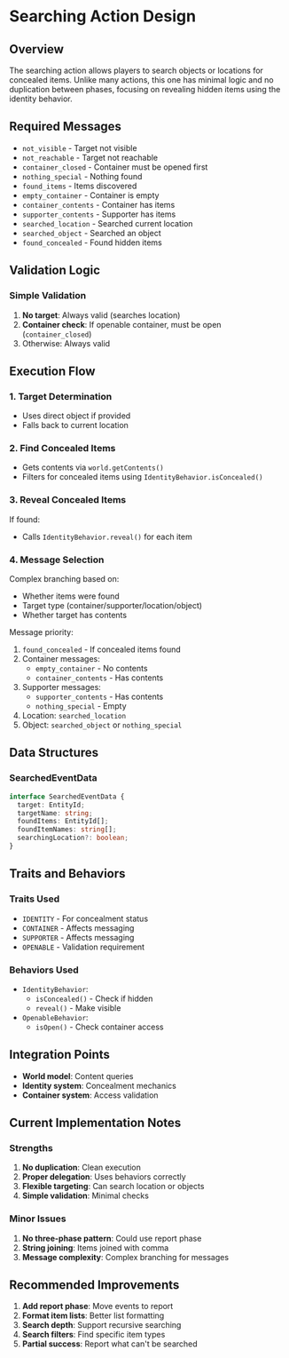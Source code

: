 # Searching Action Design

## Overview
The searching action allows players to search objects or locations for concealed items. Unlike many actions, this one has minimal logic and no duplication between phases, focusing on revealing hidden items using the identity behavior.

## Required Messages
- `not_visible` - Target not visible
- `not_reachable` - Target not reachable
- `container_closed` - Container must be opened first
- `nothing_special` - Nothing found
- `found_items` - Items discovered
- `empty_container` - Container is empty
- `container_contents` - Container has items
- `supporter_contents` - Supporter has items
- `searched_location` - Searched current location
- `searched_object` - Searched an object
- `found_concealed` - Found hidden items

## Validation Logic

### Simple Validation
1. **No target**: Always valid (searches location)
2. **Container check**: If openable container, must be open (`container_closed`)
3. Otherwise: Always valid

## Execution Flow

### 1. Target Determination
- Uses direct object if provided
- Falls back to current location

### 2. Find Concealed Items
- Gets contents via `world.getContents()`
- Filters for concealed items using `IdentityBehavior.isConcealed()`

### 3. Reveal Concealed Items
If found:
- Calls `IdentityBehavior.reveal()` for each item

### 4. Message Selection
Complex branching based on:
- Whether items were found
- Target type (container/supporter/location/object)
- Whether target has contents

Message priority:
1. `found_concealed` - If concealed items found
2. Container messages:
   - `empty_container` - No contents
   - `container_contents` - Has contents
3. Supporter messages:
   - `supporter_contents` - Has contents
   - `nothing_special` - Empty
4. Location: `searched_location`
5. Object: `searched_object` or `nothing_special`

## Data Structures

### SearchedEventData
```typescript
interface SearchedEventData {
  target: EntityId;
  targetName: string;
  foundItems: EntityId[];
  foundItemNames: string[];
  searchingLocation?: boolean;
}
```

## Traits and Behaviors

### Traits Used
- `IDENTITY` - For concealment status
- `CONTAINER` - Affects messaging
- `SUPPORTER` - Affects messaging
- `OPENABLE` - Validation requirement

### Behaviors Used
- `IdentityBehavior`:
  - `isConcealed()` - Check if hidden
  - `reveal()` - Make visible
- `OpenableBehavior`:
  - `isOpen()` - Check container access

## Integration Points
- **World model**: Content queries
- **Identity system**: Concealment mechanics
- **Container system**: Access validation

## Current Implementation Notes

### Strengths
1. **No duplication**: Clean execution
2. **Proper delegation**: Uses behaviors correctly
3. **Flexible targeting**: Can search location or objects
4. **Simple validation**: Minimal checks

### Minor Issues
1. **No three-phase pattern**: Could use report phase
2. **String joining**: Items joined with comma
3. **Message complexity**: Complex branching for messages

## Recommended Improvements
1. **Add report phase**: Move events to report
2. **Format item lists**: Better list formatting
3. **Search depth**: Support recursive searching
4. **Search filters**: Find specific item types
5. **Partial success**: Report what can't be searched